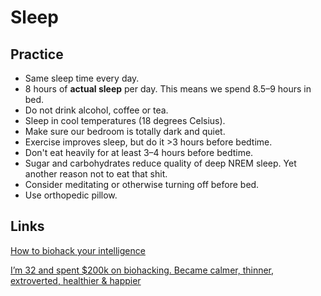 # Sleep

## Practice
- Same sleep time every day.
- 8 hours of **actual sleep** per day. This means we spend 8.5–9 hours in bed.
- Do not drink alcohol, coffee or tea.
- Sleep in cool temperatures (18 degrees Celsius).
- Make sure our bedroom is totally dark and quiet.
- Exercise improves sleep, but do it >3 hours before bedtime.
- Don't eat heavily for at least 3–4 hours before bedtime.
- Sugar and carbohydrates reduce quality of deep NREM sleep. Yet another reason not to eat that shit.
- Consider meditating or otherwise turning off before bed.
- Use orthopedic pillow.

## Links
[How to biohack your intelligence](https://hackernoon.com/biohack-your-intelligence-now-or-become-obsolete-97cdd15e395f)

[I’m 32 and spent $200k on biohacking. Became calmer, thinner, extroverted, healthier & happier](https://hackernoon.com/im-32-and-spent-200k-on-biohacking-became-calmer-thinner-extroverted-healthier-happier-2a2e846ae113)

